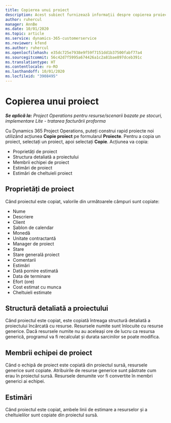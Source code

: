 ```yaml
---
title: Copierea unui proiect
description: Acest subiect furnizează informații despre copierea proiectelor în Dynamics 365 Project Operations.
author: ruhercul
manager: AnnBe
ms.date: 10/01/2020
ms.topic: article
ms.service: dynamics-365-customerservice
ms.reviewer: kfend
ms.author: ruhercul
ms.openlocfilehash: e35dc725e7938e9f59f7151dd1b37500fabf77a4
ms.sourcegitcommit: 56c42d7f5995a674426a1c2a81bae897dceb391c
ms.translationtype: HT
ms.contentlocale: ro-RO
ms.lasthandoff: 10/01/2020
ms.locfileid: "3908495"
---
```

# <a name="copy-a-project"></a>Copierea unui proiect

_**Se aplică la:** Project Operations pentru resurse/scenarii bazate pe stocuri, implementare Lite - tratarea facturării proforma_

Cu Dynamics 365 Project Operations, puteți construi rapid proiecte noi utilizând acțiunea **Copie proiect** pe formularul **Proiecte**. Pentru a copia un proiect, selectați un proiect, apoi selectați **Copie**. Acțiunea va copia:

- Proprietăți de proiect
- Structura detaliată a proiectului
- Membrii echipei de proiect
- Estimări de proiect
- Estimări de cheltuieli proiect

## <a name="project-properties"></a>Proprietăți de proiect

Când proiectul este copiat, valorile din următoarele câmpuri sunt copiate:

- Nume
- Descriere
- Client
- Șablon de calendar
- Monedă
- Unitate contractantă
- Manager de proiect
- Stare
- Stare generală proiect
- Comentarii
- Estimări
- Dată pornire estimată
- Data de terminare
- Efort (ore)
- Cost estimat cu munca
- Cheltuieli estimate

## <a name="work-breakdown-structure"></a>Structură detaliată a proiectului

Când proiectul este copiat, este copiată întreaga structură detaliată a proiectului încărcată cu resurse. Resursele numite sunt înlocuite cu resurse generice. Dacă resursele numite nu au aceleași ore de lucru ca resursa generică, programul va fi recalculat și durata sarcinilor se poate modifica.

## <a name="project-team-members"></a>Membrii echipei de proiect

Când o echipă de proiect este copiată din proiectul sursă, resursele generice sunt copiate. Atribuirile de resurse generice sunt păstrate cum erau în proiectul sursă. Resursele denumite vor fi convertite în membri generici ai echipei.

## <a name="estimates"></a>Estimări

Când proiectul este copiat, ambele linii de estimare a resurselor și a cheltuielilor sunt copiate din proiectul sursă.